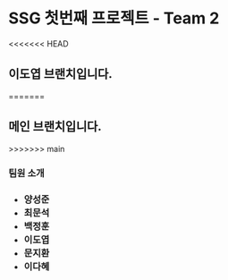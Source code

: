 <h1>SSG 첫번째 프로젝트 - Team 2</h1>

<<<<<<< HEAD
<h2>이도엽 브랜치입니다.</h2>
=======
<h2>메인 브랜치입니다.</h2>
>>>>>>> main

<h3>팀원 소개<h3>
<ul>
  <li>양성준</li>
  <li>최문석</li>
  <li>백정훈</li>
  <li>이도엽</li>
  <li>문지환</li>
  <li>이다혜</li>
</ul>